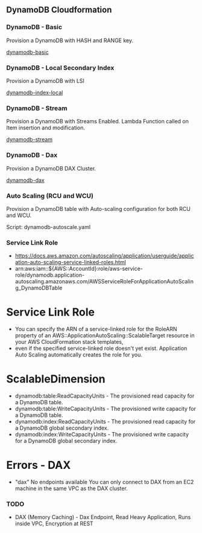 ## DynamoDB Cloudformation

### DynamoDB - Basic

Provision a DynamoDB with HASH and RANGE key.

[dynamodb-basic](dynamodb-basic.yaml)

### DynamoDB - Local Secondary Index

Provision a DynamoDB with LSI

[dynamodb-index-local](dynamodb-index-local.yaml)

### DynamoDB - Stream

Provision a DynamoDB with Streams Enabled. Lambda Function called on Item insertion and modification.

[dynamodb-stream](dynamodb-stream.yaml)

### DynamoDB - Dax

Provision a DynamoDB DAX Cluster.

[dynamodb-dax](dynamodb-dax.yaml)

### Auto Scaling (RCU and WCU)

Provision a DynamoDB table with Auto-scaling configuration for both RCU and WCU.

Script: dynamodb-autoscale.yaml


### Service Link Role

-  https://docs.aws.amazon.com/autoscaling/application/userguide/application-auto-scaling-service-linked-roles.html
-  arn:aws:iam::${AWS::AccountId}:role/aws-service-role/dynamodb.application-autoscaling.amazonaws.com/AWSServiceRoleForApplicationAutoScaling_DynamoDBTable






# Service Link Role
-  You can specify the ARN of a service-linked role for the RoleARN property of an AWS::ApplicationAutoScaling::ScalableTarget resource in your AWS CloudFormation stack templates, 
-  even if the specified service-linked role doesn't yet exist. Application Auto Scaling automatically creates the role for you.

# ScalableDimension
- dynamodb:table:ReadCapacityUnits - The provisioned read capacity for a DynamoDB table.
- dynamodb:table:WriteCapacityUnits - The provisioned write capacity for a DynamoDB table.
- dynamodb:index:ReadCapacityUnits - The provisioned read capacity for a DynamoDB global secondary index.
- dynamodb:index:WriteCapacityUnits - The provisioned write capacity for a DynamoDB global secondary index.

# Errors - DAX
- "dax" No endpoints available 
  You can only connect to DAX from an EC2 machine in the same VPC as the DAX cluster.


### TODO

- DAX (Memory Caching) - Dax Endpoint, Read Heavy Application, Runs inside VPC, Encryption at REST
